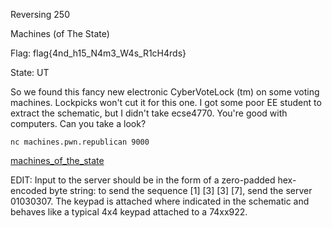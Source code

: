 Reversing 250

Machines (of The State)

Flag: flag{4nd_h15_N4m3_W4s_R1cH4rds}

State: UT



So we found this fancy new electronic CyberVoteLock (tm) on some voting machines. Lockpicks won't cut it for this one.
I got some poor EE student to extract the schematic, but I didn't take ecse4770. You're good with computers. Can you take a look?

`nc machines.pwn.republican 9000`

[machines_of_the_state](https://s3.amazonaws.com/hackthevote/machines_of_the_state.057399f8a2f1497357c9c585f1649296940a4cca721cc13370f5c29a34d834f6.tar.gz)

EDIT: 
	Input to the server should be in the form of a zero-padded hex-encoded byte string: to send the sequence [1] [3] [3] [7], send the server 01030307. 
    The keypad is attached where indicated in the schematic and behaves like a typical 4x4 keypad attached to a 74xx922.
